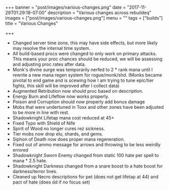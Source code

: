 +++
banner = "post/images/various-changes.png"
date = "2017-11-29T01:29:18-07:00"
description = "Various changes across rebuildeq"
images = ["post/images/various-changes.png"]
menu = ""
tags = ["builds"]
title = "Various Changes"

+++
* Changed server time zone, this may have side effects, but more likely may resolve the internal time system.
* All build-based procs were changed to only work on primary attacks. This means your proc chances should be reduced, we will be assessing and adjusting proc rates after data.
* Monk's divine surge was temporarily nerfed to 2 * rank mana until I rewrite a new mana regen system for rogue/monk/shd. (Monks became pivotal to end game and is scewing how I am trying to tune epic/tier fights, this skill will be improved after I collect data)
* Augmented Retribution now should proc based on description.
* Energy Burn and Lifeflow now works properly.
* Poison and Corruption should now properly add bonus damage
* Mobs that were undertuned in Toxx and other zones have been adjusted to be more in line with rest.
* Shadowknight Lifetap mana cost reduced at 45+
* Fixed Typo with Shield of Nife
* Spirit of Wood no longer cures rez sickness.
* Tier mobs now drop elu, shards, and gems.
* Siphon of Death now does proper mana regeneration.
* Fixed out of ammo message for arrows and throwing to be less weirdly errored
* Shadowknight Sworn Enemy changed from static 100 hate per spell to mana * 2.5 hate.
* Shadowknight Darkness changed from a snare boost to a hate boost for darkness/terror lines.
* Cleaned up Necro descriptions for pet (does not get lifetap at 44) and pact of hate (does dd if no focus set)

<!--more-->
